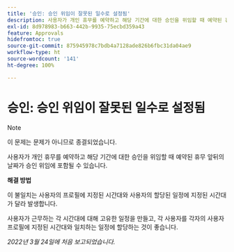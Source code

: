```yaml
---
title: '승인: 승인 위임이 잘못된 일수로 설정됨'
description: 사용자가 개인 휴무를 예약하고 해당 기간에 대한 승인을 위임할 때 예약된 휴무 앞뒤의 날짜가 승인 위임에 포함될 수 있습니다.
exl-id: 8d978983-b663-442b-9935-75ecbd359a43
feature: Approvals
hidefromtoc: true
source-git-commit: 875945978c7bdb4a7128ade826b6fbc31da04ae9
workflow-type: ht
source-wordcount: '141'
ht-degree: 100%

---
```


# 승인: 승인 위임이 잘못된 일수로 설정됨

<!--Live for workaround-->

>[!NOTE]
>
>이 문제는 문제가 아니므로 종결되었습니다.

사용자가 개인 휴무를 예약하고 해당 기간에 대한 승인을 위임할 때 예약된 휴무 앞뒤의 날짜가 승인 위임에 포함될 수 있습니다.

**해결 방법**

이 불일치는 사용자의 프로필에 지정된 시간대와 사용자의 할당된 일정에 지정된 시간대가 달라 발생합니다.

사용자가 근무하는 각 시간대에 대해 고유한 일정을 만들고, 각 사용자를 각자의 사용자 프로필에 지정된 시간대와 일치하는 일정에 할당하는 것이 좋습니다.

_2022년 3월 24일에 처음 보고되었습니다._
